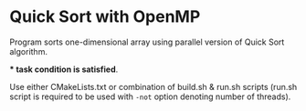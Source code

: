 # Quick Sort with OpenMP

Program sorts one-dimensional array using parallel version of Quick Sort algorithm.

**\* task condition is satisfied**.

Use either CMakeLists.txt or combination of build.sh & run.sh scripts
(run.sh script is required to be used with `-not` option denoting number of threads).
